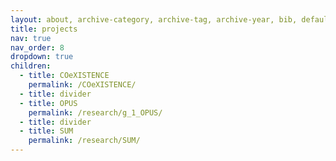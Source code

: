 ```yaml
---
layout: about, archive-category, archive-tag, archive-year, bib, default, distill, none, page, post
title: projects
nav: true
nav_order: 8
dropdown: true
children:
  - title: COeXISTENCE
    permalink: /COeXISTENCE/
  - title: divider
  - title: OPUS
    permalink: /research/g_1_OPUS/
  - title: divider
  - title: SUM
    permalink: /research/SUM/
---
```

